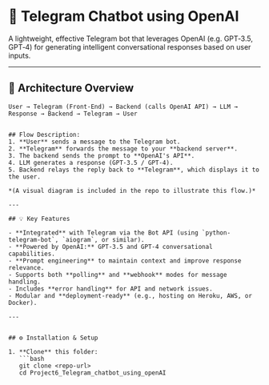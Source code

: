 # 🤖 Telegram Chatbot using OpenAI

A lightweight, effective Telegram bot that leverages OpenAI (e.g. GPT‑3.5, GPT‑4) for generating intelligent conversational responses based on user inputs.

---

## 🧠 Architecture Overview

```text
User → Telegram (Front-End) → Backend (calls OpenAI API) → LLM → Response → Backend → Telegram → User


## Flow Description:
1. **User** sends a message to the Telegram bot.
2. **Telegram** forwards the message to your **backend server**.
3. The backend sends the prompt to **OpenAI's API**.
4. LLM generates a response (GPT‑3.5 / GPT‑4).
5. Backend relays the reply back to **Telegram**, which displays it to the user.

*(A visual diagram is included in the repo to illustrate this flow.)*

---

## 💡 Key Features

- **Integrated** with Telegram via the Bot API (using `python-telegram-bot`, `aiogram`, or similar).
- **Powered by OpenAI:** GPT‑3.5 and GPT‑4 conversational capabilities.
- **Prompt engineering** to maintain context and improve response relevance.
- Supports both **polling** and **webhook** modes for message handling.
- Includes **error handling** for API and network issues.
- Modular and **deployment-ready** (e.g., hosting on Heroku, AWS, or Docker).

---


## ⚙️ Installation & Setup

1. **Clone** this folder:
   ```bash
   git clone <repo-url>
   cd Project6_Telegram_chatbot_using_openAI
